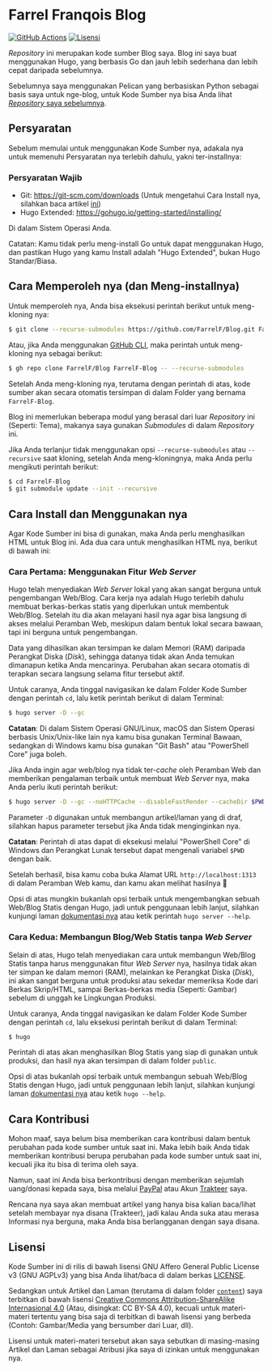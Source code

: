 # Farrel Franqois Blog
[![GitHub Actions](https://github.com/FarrelF/Blog/actions/workflows/build_and_deploy.yml/badge.svg)](https://github.com/FarrelF/Blog/actions/workflows/build_and_deploy.yml)
[![Lisensi](https://img.shields.io/github/license/FarrelF/Blog?label=Lisensi&style=flat-square)](LICENSE)

_Repository_ ini merupakan kode sumber Blog saya. Blog ini saya buat menggunakan Hugo, yang berbasis Go dan jauh lebih sederhana dan lebih cepat daripada sebelumnya.

Sebelumnya saya menggunakan Pelican yang berbasiskan Python sebagai basis saya untuk nge-blog, untuk Kode Sumber nya bisa Anda lihat [_Repository_ saya sebelumnya](https://github.com/FarrelF/Blog-Old).

## Persyaratan
Sebelum memulai untuk menggunakan Kode Sumber nya, adakala nya untuk memenuhi Persyaratan nya terlebih dahulu, yakni ter-installnya:

### Persyaratan Wajib
- Git: https://git-scm.com/downloads (Untuk mengetahui Cara Install nya, silahkan baca artikel [ini](https://farrel.franqois.id/cara-install-git))
- Hugo Extended: https://gohugo.io/getting-started/installing/

Di dalam Sistem Operasi Anda.

Catatan: Kamu tidak perlu meng-install Go untuk dapat menggunakan Hugo, dan pastikan Hugo yang kamu Install adalah "Hugo Extended", bukan Hugo Standar/Biasa.

## Cara Memperoleh nya (dan Meng-installnya)
Untuk memperoleh nya, Anda bisa eksekusi perintah berikut untuk meng-kloning nya:

```bash
$ git clone --recurse-submodules https://github.com/FarrelF/Blog.git FarrelF-Blog
```

Atau, jika Anda menggunakan [GitHub CLI](https://cli.github.com), maka perintah untuk meng-kloning nya sebagai berikut:

```bash
$ gh repo clone FarrelF/Blog FarrelF-Blog -- --recurse-submodules
```

Setelah Anda meng-kloning nya, terutama dengan perintah di atas, kode sumber akan secara otomatis tersimpan di dalam Folder yang bernama `FarrelF-Blog`.

Blog ini memerlukan beberapa modul yang berasal dari luar _Repository_ ini (Seperti: Tema), makanya saya gunakan _Submodules_ di dalam _Repository_ ini. 

Jika Anda terlanjur tidak menggunakan opsi `--recurse-submodules` atau `--recursive` saat kloning, setelah Anda meng-kloningnya, maka Anda perlu mengikuti perintah berikut:

```bash
$ cd FarrelF-Blog
$ git submodule update --init --recursive
```

## Cara Install dan Menggunakan nya
Agar Kode Sumber ini bisa di gunakan, maka Anda perlu menghasilkan HTML untuk Blog ini. Ada dua cara untuk menghasilkan HTML nya, berikut di bawah ini:

### Cara Pertama: Menggunakan Fitur _Web Server_
Hugo telah menyediakan _Web Server_ lokal yang akan sangat berguna untuk pengembangan Web/Blog. Cara kerja nya adalah Hugo terlebih dahulu membuat berkas-berkas statis yang diperlukan untuk membentuk Web/Blog. Setelah itu dia akan melayani hasil nya agar bisa langsung di akses melalui Peramban Web, meskipun dalam bentuk lokal secara bawaan, tapi ini berguna untuk pengembangan.

Data yang dihasilkan akan tersimpan ke dalam Memori (RAM) daripada Perangkat Diska (_Disk_), sehingga datanya tidak akan Anda temukan dimanapun ketika Anda mencarinya. Perubahan akan secara otomatis di terapkan secara langsung selama fitur tersebut aktif.

Untuk caranya, Anda tinggal navigasikan ke dalam Folder Kode Sumber dengan perintah `cd`, lalu ketik perintah berikut di dalam Terminal:

```bash
$ hugo server -D --gc 
```

**Catatan**: Di dalam Sistem Operasi GNU/Linux, macOS dan Sistem Operasi berbasis Unix/Unix-like lain nya kamu bisa gunakan Terminal Bawaan, sedangkan di Windows kamu bisa gunakan "Git Bash" atau "PowerShell Core" juga boleh.

Jika Anda ingin agar web/blog nya tidak ter-_cache_ oleh Peramban Web dan memberikan pengalaman terbaik untuk membuat _Web Server_ nya, maka Anda perlu ikuti perintah berikut:

```bash
$ hugo server -D --gc --noHTTPCache --disableFastRender --cacheDir $PWD/cache
```

Parameter `-D` digunakan untuk membangun artikel/laman yang di draf, silahkan hapus parameter tersebut jika Anda tidak menginginkan nya.

**Catatan**: Perintah di atas dapat di eksekusi melalui "PowerShell Core" di Windows dan Perangkat Lunak tersebut dapat mengenali variabel `$PWD` dengan baik.

Setelah berhasil, bisa kamu coba buka Alamat URL `http://localhost:1313` di dalam Peramban Web kamu, dan kamu akan melihat hasilnya :slightly_smiling_face: 

Opsi di atas mungkin bukanlah opsi terbaik untuk mengembangkan sebuah Web/Blog Statis dengan Hugo, jadi untuk penggunaan lebih lanjut, silahkan kunjungi laman [dokumentasi nya](https://gohugo.io/commands/hugo_server/) atau ketik perintah `hugo server --help`.

### Cara Kedua: Membangun Blog/Web Statis tanpa _Web Server_
Selain di atas, Hugo telah menyediakan cara untuk membangun Web/Blog Statis tanpa harus menggunakan fitur _Web Server_ nya, hasilnya tidak akan ter simpan ke dalam memori (RAM), melainkan ke Perangkat Diska (_Disk_), ini akan sangat berguna untuk produksi atau sekedar memeriksa Kode dari Berkas Skrip/HTML, sampai Berkas-berkas media (Seperti: Gambar) sebelum di unggah ke Lingkungan Produksi.

Untuk caranya, Anda tinggal navigasikan ke dalam Folder Kode Sumber dengan perintah `cd`, lalu eksekusi perintah berikut di dalam Terminal:

```bash
$ hugo
```

Perintah di atas akan menghasilkan Blog Statis yang siap di gunakan untuk produksi, dan hasil nya akan tersimpan di dalam folder `public`.

Opsi di atas bukanlah opsi terbaik untuk membangun sebuah Web/Blog Statis dengan Hugo, jadi untuk penggunaan lebih lanjut, silahkan kunjungi laman [dokumentasi nya](https://gohugo.io/commands/hugo/) atau ketik `hugo --help`.

## Cara Kontribusi
Mohon maaf, saya belum bisa memberikan cara kontribusi dalam bentuk perubahan pada kode sumber untuk saat ini. Maka lebih baik Anda tidak memberikan kontribusi berupa perubahan pada kode sumber untuk saat ini, kecuali jika itu bisa di terima oleh saya.

Namun, saat ini Anda bisa berkontribusi dengan memberikan sejumlah uang/donasi kepada saya, bisa melalui [PayPal](https://paypal.me/FarrelF) atau Akun [Trakteer](https://trakteer.id/farrelf) saya. 

Rencana nya saya akan membuat artikel yang hanya bisa kalian baca/lihat setelah membayar nya disana (Trakteer), jadi kalau Anda suka atau merasa Informasi nya berguna, maka Anda bisa berlangganan dengan saya disana.

## Lisensi
Kode Sumber ini di rilis di bawah lisensi GNU Affero General Public License v3 (GNU AGPLv3) yang bisa Anda lihat/baca di dalam berkas [LICENSE](LICENSE). 

Sedangkan untuk Artikel dan Laman (terutama di dalam folder [`content`](content)) saya terbitkan di bawah lisensi [Creative Commons Attribution-ShareAlike Internasional 4.0](https://creativecommons.org/licenses/by-sa/4.0/) (Atau, disingkat: CC BY-SA 4.0), kecuali untuk materi-materi tertentu yang bisa saja di terbitkan di bawah lisensi yang berbeda (Contoh: Gambar/Media yang bersumber dari Luar, dll).

Lisensi untuk materi-materi tersebut akan saya sebutkan di masing-masing Artikel dan Laman sebagai Atribusi jika saya di izinkan untuk menggunakan nya.
